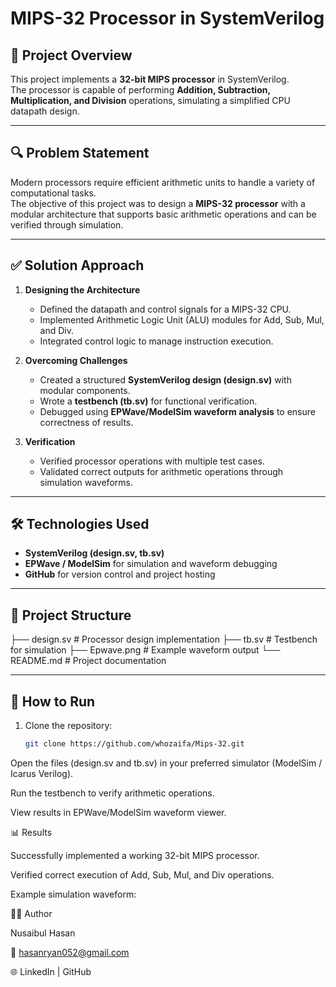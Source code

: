 # MIPS-32 Processor in SystemVerilog

## 📌 Project Overview
This project implements a **32-bit MIPS processor** in SystemVerilog.  
The processor is capable of performing **Addition, Subtraction, Multiplication, and Division** operations, simulating a simplified CPU datapath design.

---

## 🔍 Problem Statement
Modern processors require efficient arithmetic units to handle a variety of computational tasks.  
The objective of this project was to design a **MIPS-32 processor** with a modular architecture that supports basic arithmetic operations and can be verified through simulation.

---

## ✅ Solution Approach
1. **Designing the Architecture**  
   - Defined the datapath and control signals for a MIPS-32 CPU.  
   - Implemented Arithmetic Logic Unit (ALU) modules for Add, Sub, Mul, and Div.  
   - Integrated control logic to manage instruction execution.  

2. **Overcoming Challenges**  
   - Created a structured **SystemVerilog design (design.sv)** with modular components.  
   - Wrote a **testbench (tb.sv)** for functional verification.  
   - Debugged using **EPWave/ModelSim waveform analysis** to ensure correctness of results.  

3. **Verification**  
   - Verified processor operations with multiple test cases.  
   - Validated correct outputs for arithmetic operations through simulation waveforms.  

---

## 🛠️ Technologies Used
- **SystemVerilog (design.sv, tb.sv)**  
- **EPWave / ModelSim** for simulation and waveform debugging  
- **GitHub** for version control and project hosting  

---

## 📂 Project Structure
├── design.sv # Processor design implementation
├── tb.sv # Testbench for simulation
├── Epwave.png # Example waveform output
└── README.md # Project documentation


---

## 🚀 How to Run
1. Clone the repository:
   ```bash
   git clone https://github.com/whozaifa/Mips-32.git


Open the files (design.sv and tb.sv) in your preferred simulator (ModelSim / Icarus Verilog).

Run the testbench to verify arithmetic operations.

View results in EPWave/ModelSim waveform viewer.

📊 Results

Successfully implemented a working 32-bit MIPS processor.

Verified correct execution of Add, Sub, Mul, and Div operations.

Example simulation waveform:

👨‍💻 Author

Nusaibul Hasan

📧 hasanryan052@gmail.com

🌐 LinkedIn
 | GitHub

